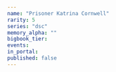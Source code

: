 ```yaml
---
name: "Prisoner Katrina Cornwell"
rarity: 5
series: "dsc"
memory_alpha: ""
bigbook_tier:
events:
in_portal:
published: false
---
```

